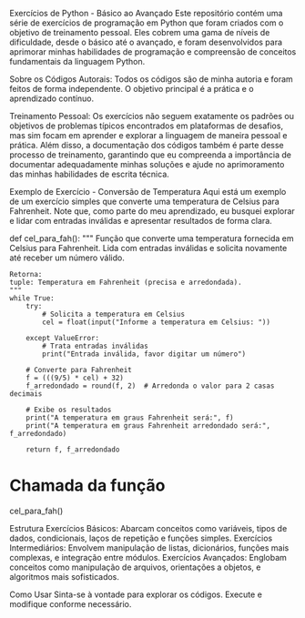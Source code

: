 Exercícios de Python - Básico ao Avançado
Este repositório contém uma série de exercícios de programação em Python que foram criados com o objetivo de treinamento pessoal. Eles cobrem uma gama de níveis de dificuldade, desde o básico até o avançado, e foram desenvolvidos para aprimorar minhas habilidades de programação e compreensão de conceitos fundamentais da linguagem Python.

Sobre os Códigos
Autorais: Todos os códigos são de minha autoria e foram feitos de forma independente. O objetivo principal é a prática e o aprendizado contínuo.

Treinamento Pessoal: Os exercícios não seguem exatamente os padrões ou objetivos de problemas típicos encontrados em plataformas de desafios, mas sim focam em aprender e explorar a linguagem de maneira pessoal e prática. Além disso, a documentação dos códigos também é parte desse processo de treinamento, garantindo que eu compreenda a importância de documentar adequadamente minhas soluções e ajude no aprimoramento das minhas habilidades de escrita técnica.

Exemplo de Exercício - Conversão de Temperatura
Aqui está um exemplo de um exercício simples que converte uma temperatura de Celsius para Fahrenheit. Note que, como parte do meu aprendizado, eu busquei explorar e lidar com entradas inválidas e apresentar resultados de forma clara.

def cel_para_fah():
    """
    Função que converte uma temperatura fornecida em Celsius para Fahrenheit.
    Lida com entradas inválidas e solicita novamente até receber um número válido.
    
    Retorna:
    tuple: Temperatura em Fahrenheit (precisa e arredondada).
    """
    while True:
        try:
            # Solicita a temperatura em Celsius
            cel = float(input("Informe a temperatura em Celsius: "))

        except ValueError: 
            # Trata entradas inválidas
            print("Entrada inválida, favor digitar um número")

        # Converte para Fahrenheit
        f = (((9/5) * cel) + 32)
        f_arredondado = round(f, 2)  # Arredonda o valor para 2 casas decimais

        # Exibe os resultados
        print("A temperatura em graus Fahrenheit será:", f)
        print("A temperatura em graus Fahrenheit arredondado será:", f_arredondado)
        
        return f, f_arredondado

# Chamada da função
cel_para_fah()

Estrutura
Exercícios Básicos: Abarcam conceitos como variáveis, tipos de dados, condicionais, laços de repetição e funções simples.
Exercícios Intermediários: Envolvem manipulação de listas, dicionários, funções mais complexas, e integração entre módulos.
Exercícios Avançados: Englobam conceitos como manipulação de arquivos, orientações a objetos, e algoritmos mais sofisticados.

Como Usar
Sinta-se à vontade para explorar os códigos.
Execute e modifique conforme necessário.

